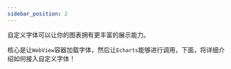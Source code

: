 ```yaml
---
sidebar_position: 2
---
```

自定义字体可以让你的图表拥有更丰富的展示能力。

核心是让`WebView`容器加载字体，然后让`Echarts`能够进行调用，下面，将详细介绍如何接入自定义字体！
